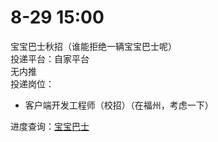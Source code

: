 # 8-29 15:00
宝宝巴士秋招（谁能拒绝一辆宝宝巴士呢）  
投递平台：自家平台  
无内推  
投递岗位：
+ 客户端开发工程师（校招）（在福州，考虑一下）

进度查询：[宝宝巴士](http://babybus.zhiye.com/personal/deliveryRecord)